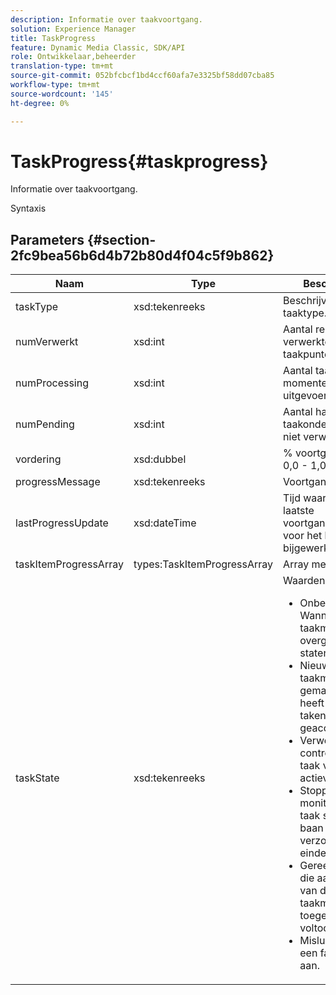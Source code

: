 ```yaml
---
description: Informatie over taakvoortgang.
solution: Experience Manager
title: TaskProgress
feature: Dynamic Media Classic, SDK/API
role: Ontwikkelaar,beheerder
translation-type: tm+mt
source-git-commit: 052bfcbcf1bd4ccf60afa7e3325bf58dd07cba85
workflow-type: tm+mt
source-wordcount: '145'
ht-degree: 0%

---
```



# TaskProgress{#taskprogress}

Informatie over taakvoortgang.

Syntaxis

## Parameters {#section-2fc9bea56b6d4b72b80d4f04c5f9b862}

<table id="table_04100BB8ABD84EF68B0A7CE3AD946414"> 
 <thead> 
  <tr> 
   <th colname="col1" class="entry"> Naam </th> 
   <th colname="col2" class="entry"> Type </th> 
   <th colname="col3" class="entry"> Beschrijving </th> 
  </tr> 
 </thead>
 <tbody> 
  <tr> 
   <td colname="col1"> <span class="codeph"> <span class="varname"> taskType</span> </span> </td> 
   <td colname="col2"> <span class="codeph"> xsd:tekenreeks</span> </td> 
   <td colname="col3"> Beschrijving van taaktype. </td> 
  </tr> 
  <tr> 
   <td colname="col1"> <span class="codeph"> <span class="varname"> numVerwerkt</span> </span> </td> 
   <td colname="col2"> <span class="codeph"> xsd:int</span> </td> 
   <td colname="col3"> Aantal reeds verwerkte taakpunten. </td> 
  </tr> 
  <tr> 
   <td colname="col1"> <span class="codeph"> <span class="varname"> numProcessing</span> </span> </td> 
   <td colname="col2"> <span class="codeph"> xsd:int</span> </td> 
   <td colname="col3"> Aantal taakitems dat momenteel wordt uitgevoerd. </td> 
  </tr> 
  <tr> 
   <td colname="col1"> <span class="codeph"> <span class="varname"> numPending</span> </span> </td> 
   <td colname="col2"> <span class="codeph"> xsd:int</span> </td> 
   <td colname="col3"> Aantal hangende taakonderdelen (nog niet verwerkt). </td> 
  </tr> 
  <tr> 
   <td colname="col1"> <span class="codeph"> <span class="varname"> vordering</span> </span> </td> 
   <td colname="col2"> <span class="codeph"> xsd:dubbel</span> </td> 
   <td colname="col3"> % voortgang (bereik 0,0 - 1,0). </td> 
  </tr> 
  <tr> 
   <td colname="col1"> <span class="codeph"> <span class="varname"> progressMessage</span> </span> </td> 
   <td colname="col2"> <span class="codeph"> xsd:tekenreeks</span> </td> 
   <td colname="col3"> Voortgangsbericht. </td> 
  </tr> 
  <tr> 
   <td colname="col1"> <span class="codeph"> <span class="varname"> lastProgressUpdate</span> </span> </td> 
   <td colname="col2"> <span class="codeph"> xsd:dateTime</span> </td> 
   <td colname="col3"> Tijd waarop de laatste voortgangsinformatie voor het laatst is bijgewerkt. </td> 
  </tr> 
  <tr> 
   <td colname="col1"> <span class="codeph"> <span class="varname"> taskItemProgressArray</span> </span> </td> 
   <td colname="col2"> <span class="codeph"> types:TaskItemProgressArray</span> </td> 
   <td colname="col3"> Array met taakitems. </td> 
  </tr> 
  <tr> 
   <td colname="col1"> <span class="codeph"> <span class="varname"> taskState</span> </span> </td> 
   <td colname="col2"> <span class="codeph"> xsd:tekenreeks</span> </td> 
   <td colname="col3">Waarden zijn: 
    <ul id="ul_BD00DC855B1D42748204E8BCA81FD4BF">
     <li id="li_01FE691763B3465DBF3402E7CDEA50C3"><span class="codeph"> Onbekend</span>: Wanneer de taakmonitor overgaat tussen staten. </li>
     <li id="li_AA2D1F9ADDE84B54A85C7E7830D3A0C9"><span class="codeph"> Nieuw</span>: De taakmonitor is gemaakt, maar heeft nog geen taken geaccepteerd. </li>
     <li id="li_76D667D21BDF4FADA6A266A7EB4DC6EE"><span class="codeph"> Verwerking</span>: De controle van de taak verwerkt actieve taken. </li>
     <li id="li_3813B2178D7143DEB91804A6C5FF3902"><span class="codeph"> Stoppen</span>: De monitor van de taak stopt een baan wegens een verzoek van de eindetaak. </li>
     <li id="li_41C2E774FC504B58BD6736119AE9C0AE"><span class="codeph"> Gereed</span>: De taken die aan de taken van de taakmonitor zijn toegewezen zijn voltooid. </li>
     <li id="li_EB2322BB11314B97998D467F4620ED2E"><span class="codeph"> Mislukt</span>: Geeft een fatale fout aan. </li>
    </ul></td> 
  </tr> 
 </tbody> 
</table>

